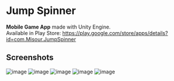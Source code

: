 # Jump Spinner
**Mobile Game App** made with Unity Engine.\
Available in Play Store: https://play.google.com/store/apps/details?id=com.Misour.JumpSpinner

## Screenshots
![image](https://user-images.githubusercontent.com/96650515/190093466-2e6c3eae-f41e-46d0-a078-9396bb801b02.png)
![image](https://user-images.githubusercontent.com/96650515/190093506-84503e74-feef-49ac-af20-8d9d177c2175.png)
![image](https://user-images.githubusercontent.com/96650515/190093610-09962815-fd49-4f3c-bd06-f43dcee02c25.png)
![image](https://user-images.githubusercontent.com/96650515/190093547-652d0537-b4e4-4ed7-b614-becbd6279e84.png)
![image](https://user-images.githubusercontent.com/96650515/190093559-b16b3692-6c5e-4ea5-a722-57cdb8d8a94a.png)
